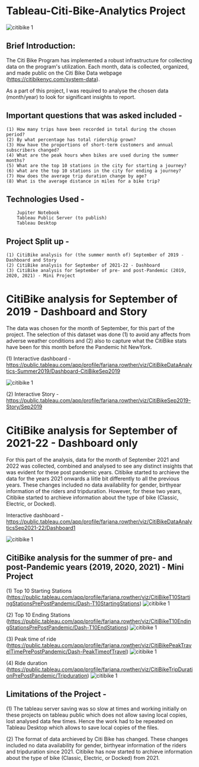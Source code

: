 # Tableau-Citi-Bike-Analytics Project

![citibike 1](https://user-images.githubusercontent.com/111912050/213473240-0ad6b610-bb5b-4f40-a2b1-d04f7a9f3b2d.jpeg)


## Brief Introduction:
The Citi Bike Program has implemented a robust infrastructure for collecting data on the program's utilization. Each month, data is collected, organized, and made public on the Citi Bike Data webpage (https://citibikenyc.com/system-data). 

As a part of this project, I was required to analyse the chosen data (month/year) to look for significant insights to report. 

## Important questions that was asked included -
    (1) How many trips have been recorded in total during the chosen period?
    (2) By what percentage has total ridership grown?
    (3) How have the proportions of short-term customers and annual subscribers changed?
    (4) What are the peak hours when bikes are used during the summer months?
    (5) What are the top 10 stations in the city for starting a journey?
    (6) what are the top 10 stations in the city for ending a journey? 
    (7) How does the average trip duration change by age?
    (8) What is the average distance in miles for a bike trip?

## Technologies Used -
        Jupiter Notebook
        Tableau Public Server (to publish)
        Tableau Desktop

## Project Split up -
    (1) CitiBike analysis for (the summer month of) September of 2019 - Dashboard and Story 
    (2) CitiBike analysis for September of 2021-22 - Dashboard
    (3) CitiBike analysis for September of pre- and post-Pandemic (2019, 2020, 2021) - Mini Project
    

# CitiBike analysis for September of 2019 - Dashboard and Story

The data was chosen for the month of September, for this part of the project. The selection of this dataset was done (1) to avoid any affects from adverse weather conditions and (2) also to capture what the CitiBike stats have been for this month before the Pandemic hit NewYork.

(1) Interactive dashboard -
https://public.tableau.com/app/profile/farjana.rowther/viz/CitiBikeDataAnalytics-Summer2019/Dashboard-CitiBikeSep2019


![citibike 1](https://github.com/fbrowther/Tableau-Citi-Bike-Project/blob/main/Images/CitiBike%202019.png)


(2) Interactive Story - 
https://public.tableau.com/app/profile/farjana.rowther/viz/CitiBikeSep2019-Story/Sep2019

# CitiBike analysis for September of 2021-22 - Dashboard only

For this part of the analysis, data for the month of September 2021 and 2022 was collected, combined and analysed to see any distinct insights that was evident for these post pandemic years. Citibike started to archieve the data for the years 2021 onwards a liitle bit differently to all the previous years. These changes included no data availability for gender, birthyear information of the riders and tripduration. However, for these two years, Citibike started to archieve information about the type of  bike (Classic, Electric, or Docked).

Interactive dashboard -
https://public.tableau.com/app/profile/farjana.rowther/viz/CitiBikeDataAnalyticsSep2021-22/Dashboard1


![citibike 1](https://github.com/fbrowther/Tableau-Citi-Bike-Project/blob/main/Images/CitiBike%202021-22.png)


## CitiBike analysis for the summer of pre- and post-Pandemic years (2019, 2020, 2021) - Mini Project

(1) Top 10 Starting Stations
(https://public.tableau.com/app/profile/farjana.rowther/viz/CitiBikeT10StartingStationsPrePostPandemic/Dash-T10StartingStations)
![citibike 1](https://github.com/fbrowther/Tableau-Citi-Bike-Project/blob/main/Images/PrePost-StartStations.png)

(2) Top 10 Ending Stations
(https://public.tableau.com/app/profile/farjana.rowther/viz/CitiBikeT10EndingStationsPrePostPandemic/Dash-T10EndStations)
![citibike 1](https://github.com/fbrowther/Tableau-Citi-Bike-Project/blob/main/Images/PrePost-EndStations.png)

(3) Peak time of ride
(https://public.tableau.com/app/profile/farjana.rowther/viz/CitiBikePeakTravelTimePrePostPandemic/Dash-PeakTimeofTravel)
![citibike 1](https://github.com/fbrowther/Tableau-Citi-Bike-Project/blob/main/Images/PrePost-Peaktime.png)

(4) Ride duration
(https://public.tableau.com/app/profile/farjana.rowther/viz/CitiBikeTripDurationPrePostPandemic/Tripduration)
![citibike 1](https://github.com/fbrowther/Tableau-Citi-Bike-Project/blob/main/Images/PrePost-Tripduration.png)


## Limitations of the Project -

(1) The tableau server saving was so slow at times and working initially on these projects on tableau public which does not allow saving local copies, lost analysed data few times. Hence the work had to be repeated on Tableau Desktop which allows to save local copies of the files.

(2) The format of data archieved by Citi Bike has changed. These changes included no data availability for gender, birthyear information of the riders and tripduration since 2021. Citibike has now started to archieve information about the type of bike (Classic, Electric, or Docked) from 2021. 


 

